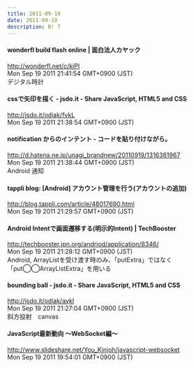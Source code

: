 ```yaml
---
title: 2011-09-19
date: 2011-09-19
description: B! 7
---
```


#### wonderfl build flash online | 面白法人カヤック
http://wonderfl.net/c/kiPI<br>
Mon Sep 19 2011 21:41:54 GMT+0900 (JST)<br>
デジタル時計


#### cssで矢印を描く - jsdo.it - Share JavaScript, HTML5 and CSS
http://jsdo.it/odiak/fvkL<br>
Mon Sep 19 2011 21:38:54 GMT+0900 (JST)<br>


####  notification からのインテント - コードを貼り付けながら。
http://d.hatena.ne.jp/unagi_brandnew/20110919/1316361967<br>
Mon Sep 19 2011 21:38:44 GMT+0900 (JST)<br>
Android 通知


#### tappli blog: [Android] アカウント管理を行う(アカウントの追加)
http://blog.tappli.com/article/48017690.html<br>
Mon Sep 19 2011 21:29:57 GMT+0900 (JST)<br>


#### Android Intentで画面遷移する(明示的Intent) | TechBooster
http://techbooster.jpn.org/andriod/application/8346/<br>
Mon Sep 19 2011 21:28:12 GMT+0900 (JST)<br>
Android, ArrayListを受け渡す時のみ、「putExtra」ではなく「put◯◯ArrayListExtra」を用いる


#### bounding ball - jsdo.it - Share JavaScript, HTML5 and CSS
http://jsdo.it/odiak/aykI<br>
Mon Sep 19 2011 21:27:04 GMT+0900 (JST)<br>
斜方投射　canvas


#### JavaScript最新動向 〜WebSocket編〜
http://www.slideshare.net/You_Kinjoh/javascript-websocket<br>
Mon Sep 19 2011 19:54:01 GMT+0900 (JST)<br>


